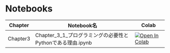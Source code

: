 # Notebooks

Chapter | Notebook名 | Colab    
---|---|---    
Chapter3 | Chapter_3_1_プログラミングの必要性とPythonである理由.ipynb |  [![Open In Colab](https://colab.research.google.com/assets/colab-badge.svg)]()